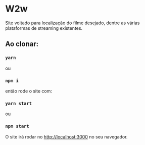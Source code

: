 # W2w

Site voltado para localização do filme desejado, dentre as várias plataformas de streaming existentes.

## Ao clonar:

### `yarn`
ou
### `npm i`

então rode o site com:

### `yarn start`
ou
### `npm start`

O site irá rodar no [http://localhost:3000](http://localhost:3000) no seu navegador.
